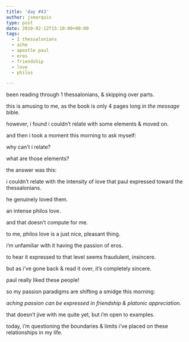 ```yaml
---
title: 'day #43'
author: jsmarquis
type: post
date: 2010-02-12T15:10:00+00:00
tags:
  - 1 thessalonians
  - ache
  - apostle paul
  - eros
  - friendship
  - love
  - philos

---
```

been reading through 1 thessalonians, & skipping over parts.

  this is amusing to me, as the book is only 4 pages long in <i>the message</i> bible.

  however, i found i couldn&#8217;t relate with some elements & moved on.


  and then i took a moment this morning to ask myself:

  why can&#8217;t i relate?

  what are those elements?


  the answer was this:

  i couldn&#8217;t relate with the intensity of love that paul expressed toward the thessalonians.

  he genuinely loved them.

  an intense philos love.

  and that doesn&#8217;t compute for me.


  to me, philos love is a just nice, pleasant thing.

  i&#8217;m unfamiliar with it having the passion of eros.

  to hear it expressed to that level seems fraudulent, insincere.

  but as i&#8217;ve gone back & read it over, it&#8217;s completely sincere.

  paul really liked these people!


  so my passion paradigms are shifting a smidge this morning:

  <i>aching passion can be expressed in friendship & platonic appreciation.</i>


  that doesn&#8217;t jive with me quite yet, but i&#8217;m open to examples.

  today, i&#8217;m questioning the boundaries & limits i&#8217;ve placed on these relationships in my life.